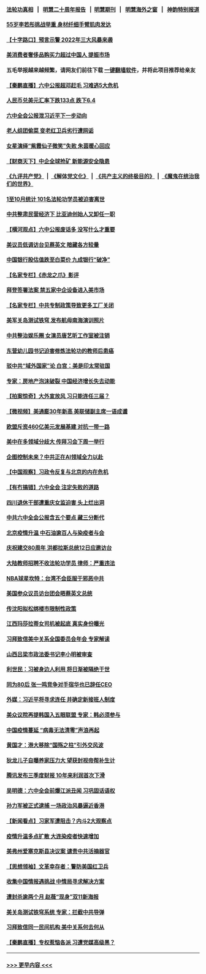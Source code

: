 #### [法轮功真相](https://github.com/gfw-breaker/truth/blob/master/README.md?t=0) &nbsp;&nbsp;|&nbsp;&nbsp; [明慧二十周年报告](https://github.com/gfw-breaker/mh-reports/blob/master/README.md?t=0) &nbsp;&nbsp;|&nbsp;&nbsp;[明慧期刊](https://github.com/gfw-breaker/mh-qikan) &nbsp;&nbsp;|&nbsp;&nbsp; [明慧海外之窗](https://github.com/gfw-breaker/mh-news/blob/master/README.md?t=0) &nbsp;&nbsp;|&nbsp;&nbsp; [神韵特别报道](https://github.com/gfw-breaker/mh-news/blob/master/shenyun.md?t=0)
#### [55岁李若彤挑战举重 身材纤细手臂肌肉发达](../pages/nsc413/n13370514.md?t=11121250) 
#### [【十字路口】预言示警 2022年三大风暴来袭](../pages/nsc413/n13370068.md?t=11121250) 
#### [美消费者奢侈品购买力超过中国人 提振市场](../pages/nsc413/n13370499.md?t=11121250) 
#### 五毛举报越来越频繁，请网友们前往下载 [一键翻墙软件](https://github.com/gfw-breaker/ssr-accounts)，并将此项目推荐给亲友
#### [【秦鹏直播】六中公报超邓赶毛 习难逃5大危机](../pages/nsc413/n13370641.md?t=11121250) 
#### [人民币兑美元汇率下跌133点 跌下6.4](../pages/nsc413/n13369384.md?t=11121250) 
#### [六中全会公报泄习近平下一步动向](../pages/nsc413/n13370542.md?t=11121250) 
#### [老人组团偷菜 变老红卫兵劣行遭网诟](../pages/nsc413/n13370698.md?t=11121250) 
#### [女星演绎“紫霞仙子微笑”失败 朱茵暖心回应](../pages/nsc413/n13370355.md?t=11121250) 
#### [【财商天下】中企全球抢矿 新能源安全隐患](../pages/nsc413/n13370552.md?t=11121250) 
#### [《九评共产党》](https://github.com/begood0513/9ping.md/blob/master/README.md) &nbsp;|&nbsp; [《解体党文化》](../../../../jtdwh.md/blob/master/README.md)  &nbsp;|&nbsp; [《共产主义的终极目的》](../../../../gczydzjmd.md/blob/master/README.md) &nbsp;|&nbsp; [《魔鬼在统治我们的世界》](../../../../mgztzwmdsj.md/blob/master/README.md) 
#### [1至10月统计 101名法轮功学员被迫害离世](../pages/nsc413/n13369752.md?t=11121250) 
#### [中共整肃民营经济下 比亚迪创始人又卸任一职](../pages/nsc413/n13370438.md?t=11121250) 
#### [【横河观点】六中公报废话多 没写什么才重要](../pages/nsc413/n13370642.md?t=11121250) 
#### [美议员低调访台见蔡英文 暗藏各方较量](../pages/nsc413/n13370119.md?t=11121250) 
#### [中国银行股估值跌至白菜价 九成银行“破净”](../pages/nsc413/n13370511.md?t=11121250) 
#### [【名家专栏】《赤龙之爪》影评](../pages/nsc413/n13369685.md?t=11121250) 
#### [拜登签署法案 禁五家中企设备进入美市场](../pages/nsc413/n13370379.md?t=11121250) 
#### [【名家专栏】中共专制政策导致更多工厂关闭](../pages/nsc413/n13369707.md?t=11121250) 
#### [美军关岛测试铁穹 发布航母南海演训照片](../pages/nsc413/n13370417.md?t=11121250) 
#### [中共整治娱乐圈 女演员唐艺昕工作室被注销](../pages/nsc413/n13370347.md?t=11121250) 
#### [东营幼儿园书记迫害修炼法轮功的教师后患癌](../pages/nsc413/n13365505.md?t=11121250) 
#### [驳中共“域外国家”论 白宫：美是印太常驻国](../pages/nsc413/n13370330.md?t=11121250) 
#### [专家：房地产泡沫破裂 中国经济增长失去动能](../pages/nsc413/n13370207.md?t=11121250) 
#### [【拍案惊奇】大外宣放风 习只能连任三届？](../pages/nsc413/n13369997.md?t=11121250) 
#### [【微视频】美通膨30年新高 美联储副主席一语成谶](../pages/nsc413/n13369768.md?t=11121250) 
#### [欧盟斥资460亿美元发展基建 对抗一带一路](../pages/nsc413/n13370048.md?t=11121250) 
#### [美中在多领域分歧大 传拜习会下周一举行](../pages/nsc413/n13370089.md?t=11121250) 
#### [企图控制未来？中共正在AI领域全力以赴](../pages/nsc413/n13369998.md?t=11121250) 
#### [【中国观察】习政令反复与北京的内在危机](../pages/nsc413/n13369238.md?t=11121250) 
#### [【有冇搞错】六中全会 注定失败的道路](../pages/nsc413/n13367982.md?t=11121250) 
#### [四川退休干部遭重庆女监迫害 头上烂出洞](../pages/nsc413/n13367312.md?t=11121250) 
#### [中共六中全会公报含五个要点 藏三分断代](../pages/nsc413/n13369584.md?t=11121250) 
#### [北京疫情升温 中石油逾百人与染疫者与会](../pages/nsc413/n13369273.md?t=11121250) 
#### [庆祝建交80周年 洪都拉斯总统12日应邀访台](../pages/nsc413/n13369362.md?t=11121250) 
#### [大陆教师招聘不收法轮功学员 律师：严重违法](../pages/nsc413/n13365839.md?t=11121250) 
#### [NBA球星坎特：台湾不会臣服于邪恶中共](../pages/nsc413/n13369401.md?t=11121250) 
#### [美国参众议员访台团会晤蔡英文总统](../pages/nsc413/n13368735.md?t=11121250) 
#### [传沈阳拟松绑楼市限制性政策](../pages/nsc413/n13369303.md?t=11121250) 
#### [江西玛莎拉蒂女司机被起底 真实身份曝光](../pages/nsc413/n13368832.md?t=11121250) 
#### [习拜致信美中关系全国委员会年会 专家解读](../pages/nsc413/n13368985.md?t=11121250) 
#### [山西吕梁市政法委书记李小明被审查](../pages/nsc413/n13368734.md?t=11121250) 
#### [利世民：习被身边人利用 将日渐被隔绝于世](../pages/nsc413/n13368596.md?t=11121250) 
#### [同为80后 张一鸣竞争对手宿华也已辞任CEO](../pages/nsc413/n13368501.md?t=11121250) 
#### [外媒：习近平将寻求连任 并确定新接班人制度](../pages/nsc413/n13368533.md?t=11121250) 
#### [美众议院再提韩国入五眼联盟 专家：韩必须参与](../pages/nsc413/n13368509.md?t=11121250) 
#### [中国疫情蔓延 “病毒无法清零”声浪再起](../pages/nsc413/n13368676.md?t=11121250) 
#### [黄国才：港大移除“国殇之柱”引外交风波](../pages/nsc413/n13368562.md?t=11121250) 
#### [狄龙儿子自曝养家压力大 望获封视帝帮补生计](../pages/nsc413/n13368315.md?t=11121250) 
#### [腾讯发布三季度财报 10年来利润首次下滑](../pages/nsc413/n13368361.md?t=11121250) 
#### [吴明德：六中全会前爆江派丑闻 习巩固话语权](../pages/nsc413/n13355557.md?t=11121250) 
#### [孙力军被正式逮捕 一场政治风暴逼近香港](../pages/nsc413/n13368556.md?t=11121250) 
#### [【新闻看点】习家军遭阻击？内斗2大观察点](../pages/nsc413/n13367737.md?t=11121250) 
#### [疫情升温多点扩散 大连染疫者快速增加](../pages/nsc413/n13368576.md?t=11121250) 
#### [美弗州爱塞克斯县决议案 谴责中共活摘器官](../pages/nsc413/n13320919.md?t=11121250) 
#### [【思想领袖】文革幸存者：警防美国红卫兵](../pages/nsc413/n13339289.md?t=11121250) 
#### [收集中国情报遇挑战 中情局寻求解决方案](../pages/nsc413/n13368212.md?t=11121250) 
#### [遭封杀逾两个月 赵薇“现身”双11新海报](../pages/nsc413/n13367964.md?t=11121250) 
#### [美关岛测试铁穹系统 专家：拦截中共导弹](../pages/nsc413/n13367609.md?t=11121250) 
#### [习拜致信同一民间机构 美中关系何去何从](../pages/nsc413/n13368086.md?t=11121250) 
#### [【秦鹏直播】专权惹恼各派 习遭党媒高级黑？](../pages/nsc413/n13368189.md?t=11121250) 

----
#### [ >>> 更早内容 <<< ](../indexes/nsc413-earlier.md)
